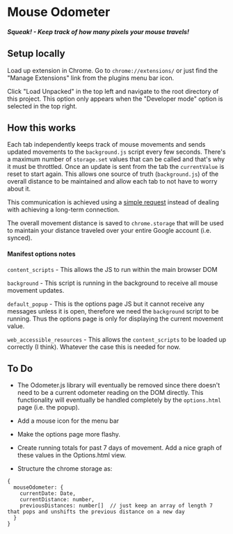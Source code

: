 # Mouse Odometer

##### Squeak! - Keep track of how many pixels your mouse travels!

## Setup locally

Load up extension in Chrome. Go to `chrome://extensions/` or just find the "Manage Extensions" link from the plugins menu bar icon.

Click "Load Unpacked" in the top left and navigate to the root directory of this project. This option only appears when the "Developer mode" option is selected in the top right.

## How this works

Each tab independently keeps track of mouse movements and sends updated movements to the `background.js` script every few seconds. There's a maximum number of `storage.set` values that can be called and that's why it must be throttled. Once an update is sent from the tab the `currentValue` is reset to start again. This allows one source of truth (`background.js`) of the overall distance to be maintained and allow each tab to not have to worry about it.

This communication is achieved using a [simple request](https://developer.chrome.com/docs/extensions/mv3/messaging/#simple) instead of dealing with achieving a long-term connection.

The overall movement distance is saved to `chrome.storage` that will be used to maintain your distance traveled over your entire Google account (i.e. synced).

#### Manifest options notes

`content_scripts` - This allows the JS to run within the main browser DOM

`background` - This script is running in the background to receive all mouse movement updates.

`default_popup` - This is the options page JS but it cannot receive any messages unless it is open, therefore we need the `background` script to be running. Thus the options page is only for displaying the current movement value.

`web_accessible_resources` - This allows the `content_scripts` to be loaded up correctly (I think). Whatever the case this is needed for now.

## To Do

- The Odometer.js library will eventually be removed since there doesn't need to be a current odometer reading on the DOM directly. This functionality will eventually be handled completely by the `options.html` page (i.e. the popup).

- Add a mouse icon for the menu bar

- Make the options page more flashy.

- Create running totals for past 7 days of movement. Add a nice graph of these values in the Options.html view.

- Structure the chrome storage as:

```
{
  mouseOdometer: {
    currentDate: Date,
    currentDistance: number,
    previousDistances: number[]  // just keep an array of length 7 that pops and unshifts the previous distance on a new day
  }
}
```
